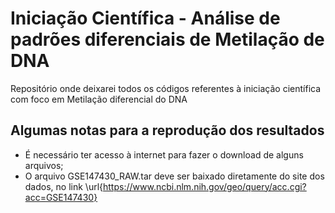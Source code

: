 # Iniciação Científica - Análise de padrões diferenciais de Metilação de DNA
Repositório onde deixarei todos os códigos referentes à iniciação científica com foco em Metilação diferencial do DNA

## Algumas notas para a reprodução dos resultados

- É necessário ter acesso à internet para fazer o download de alguns arquivos;
- O arquivo GSE147430_RAW.tar deve ser baixado diretamente do site dos dados, no link \url{https://www.ncbi.nlm.nih.gov/geo/query/acc.cgi?acc=GSE147430}
